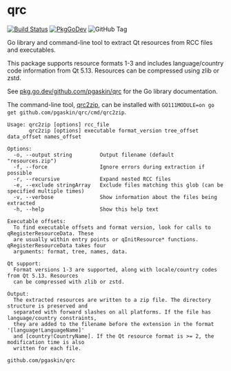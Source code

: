 # qrc

[![Build Status](https://cloud.drone.io/api/badges/pgaskin/qrc/status.svg)](https://cloud.drone.io/pgaskin/qrc) [![PkgGoDev](https://pkg.go.dev/badge/github.com/pgaskin/qrc)](https://pkg.go.dev/github.com/pgaskin/qrc) ![GitHub Tag](https://img.shields.io/github/v/tag/pgaskin/qrc)

Go library and command-line tool to extract Qt resources from RCC files and executables.

This package supports resource formats 1-3 and includes language/country code information from Qt 5.13. Resources can be compressed using zlib or zstd.

See [pkg.go.dev/github.com/pgaskin/qrc](https://pkg.go.dev/github.com/pgaskin/qrc) for the Go library documentation.

The command-line tool, [qrc2zip](./qrc2zip), can be installed with `GO111MODULE=on go get github.com/pgaskin/qrc/cmd/qrc2zip`.

```
Usage: qrc2zip [options] rcc_file
       qrc2zip [options] executable format_version tree_offset data_offset names_offset

Options:
  -o, --output string         Output filename (default "resources.zip")
  -f, --force                 Ignore errors during extraction if possible
  -r, --recursive             Expand nested RCC files
  -e, --exclude stringArray   Exclude files matching this glob (can be specified multiple times)
  -v, --verbose               Show information about the files being extracted
  -h, --help                  Show this help text

Executable offsets:
  To find executable offsets and format version, look for calls to qRegisterResourceData. These
  are usually within entry points or qInitResource* functions. qRegisterResourceData takes four
  arguments: format, tree, names, data.

Qt support:
  Format versions 1-3 are supported, along with locale/country codes from Qt 5.13. Resources
  can be compressed with zlib or zstd.

Output:
  The extracted resources are written to a zip file. The directory structure is preserved and
  separated with forward slashes on all platforms. If the file has language/country constraints,
  they are added to the filename before the extension in the format '[language!LanguageName]'
  and [country!CountryName]. If the Qt resource format is >= 2, the modification time is also
  written for each file.

github.com/pgaskin/qrc
```
